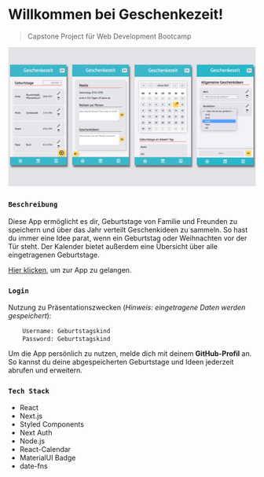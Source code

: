 # Willkommen bei Geschenkezeit!

> Capstone Project für Web Development Bootcamp

![Geschenkezeit Demo](/public/assets/Geschenkezeit_Demo.png)

### `Beschreibung`

Diese App ermöglicht es dir, Geburtstage von Familie und Freunden zu speichern und über das Jahr verteilt Geschenkideen zu sammeln. So hast du immer eine Idee parat, wenn ein Geburtstag oder Weihnachten vor der Tür steht. Der Kalender bietet außerdem eine Übersicht über alle eingetragenen Geburtstage.

[Hier klicken](https://capstone-project-geschenkezeit.vercel.app/), um zur App zu gelangen.

### `Login`

Nutzung zu Präsentationszwecken (_Hinweis: eingetragene Daten werden gespeichert_):

        Username: Geburtstagskind
        Password: Geburtstagskind

Um die App persönlich zu nutzen, melde dich mit deinem **GitHub-Profil** an. So kannst du deine abgespeicherten Geburtstage und Ideen jederzeit abrufen und erweitern.

### `Tech Stack`

- React
- Next.js
- Styled Components
- Next Auth
- Node.js
- React-Calendar
- MaterialUI Badge
- date-fns
